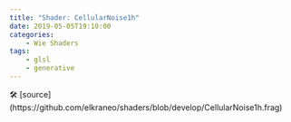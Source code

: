 ```yaml
---
title: "Shader: CellularNoise1h"
date: 2019-05-05T19:10:00
categories:
	- Wie Shaders
tags:
	- glsl
	- generative
---
```


<section>
	<canvas class="glslCanvas" data-fragment-url="https://raw.githubusercontent.com/elkraneo/shaders/develop/CellularNoise1h.frag">
	</canvas>
</section>
🛠 [source](https://github.com/elkraneo/shaders/blob/develop/CellularNoise1h.frag)
